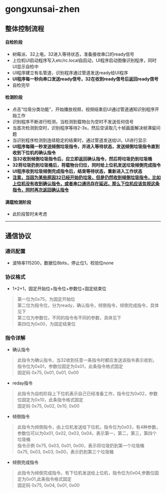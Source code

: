 # gongxunsai-zhen

<!--
 * @,@Author: ,: 冯家乐
 * @,@Date: ,: 2021-03-05 19:36:46
 * @,@LastEditTime: ,: 2021-03-05 20:49:48
 * @,@LastEditors: ,: Please set LastEditors
 * @,@Description: ,: In User Settings Edit
 * @,@FilePath: ,: \test\README.md
 -->

## 整体控制流程    
#### 自检阶段   
- 树莓派、32上电，32进入等待状态，准备接收串口的ready信号  
- 上位机UI启动程序写入etc/rc.local自启动，UI程序启动图像识别程序，同时UI显示自检中  
- UI程序建立有名管道，识别程序通过管道发送ready给UI程序  
- **UI程序每一秒向串口发送ready信号，32在收到ready信号后返回ready信号**  
- 自检完毕  
#### 检测阶段
- 点击“垃圾分类功能”，开始播放视频，视频结束后UI通过管道通知识别程序开始工作    
- 识别程序不断进行检测，当检测到载物台为空时不发送任何信号   
- 当首次检测到空时，识别程序等待2-3s，然后空读取几十帧画面解决帧滞留问题    
- 当识别程序检测到连续稳定的结果时，通过管道发送给UI，UI进行显示  
- **UI程序每隔一秒发送倾倒垃圾指令，并进入等待状态，发送倾倒垃圾指令直到收到下位机的确认指令**  
- **当32收到倾倒垃圾指令后，应立即返回确认指令，然后将垃圾扔到垃圾桶**   
- **32将垃圾扔到垃圾桶后，将载物台归位，同时给上位机发送垃圾倾倒完成指令**  
- **UI程序收到垃圾倾倒完成指令后，结束等待状态，重新进入工作状态**  
- **<u>注意，当因为某些原因32已经开始扔垃圾，但是仍然收到倾倒垃圾指令，比如上位机没有收到确认指令，或者串口通讯存在延迟，那么下位机应该忽视这条指令，同时再次返回确认指令</u>**  
#### 满载检测阶段
- 此阶段暂时未考虑  
****************************************
## 通信协议  
### 通讯配置  
- 波特率115200，数据位8bits，停止位1，校验位none  
### 协议格式  
- 1+2+1，固定开始位+指令位+参数位+固定结束位  
> 第一位为0x75，为固定开始位  
> 第二位为指令位，分为ready，确认指令，倾倒指令，倾倒完成指令，具体见下  
> 第三位为参数位，不同的指令有不同的参数，具体见下  
> 第四位为0x00，为固定结束位    
### 指令详解  
- 确认指令  
> 此指令为确认指令，当32收到任意一条指令时都应发送该指令表示收到，指令位为0x01，参数位固定为0x01，此条指令格式固定  
> 固定码 0x75, 0x01, 0x01, 0x00  
- reday指令  
> 此指令为自检阶段上下位机表示自己已经准备工作，指令位为0x02，参数位固定为0x10，此条指令格式固定  
> 固定码 0x75, 0x02, 0x10, 0x00  
- 倾倒指令    
> 此指令为倾倒指令，由上位机发送给下位机，指令位为0x03，有4种参数，参数位可以为0x01, 0x02, 0x03, 0x04，表示第一，第二，第三，第四个垃圾桶   
> 指令示例 0x75, 0x03, 0x01, 0x00，表示将垃圾扔到第一个垃圾桶    
> 0x75, 0x03, 0x03, 0x00，表示扔到第三个垃圾桶    
- 倾倒完成指令  
> 此指令为倾倒完成指令，有下位机发送给上位机，指令位为0x04,参数位固定为0x01,此条指令格式固定  
> 固定码 0x75, 0x04, 0x01, 0x00  